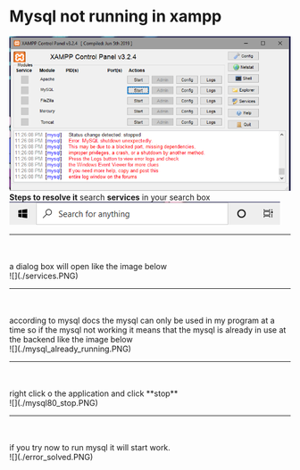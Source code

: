 # Mysql not running in xampp

![](./mysql_not_working.PNG)
<br>
**Steps to resolve it**
search **services** in your search box<br>
![](./search_services.PNG)
<hr>
<br>
<br>
a dialog box will open like the image below<br>
![](./services.PNG)
<hr>
<br>
<br>
according to mysql docs the mysql can only be used in my program at a time so  if the mysql not working it means that the mysql is already in use at the backend like the image below<br>
![](./mysql_already_running.PNG)
<hr>
<br>
<br>
right click o the application and click **stop**<br>
![](./mysql80_stop.PNG)
<hr>
<br>
<br>
if you try now to run mysql it will start work.<br>
![](./error_solved.PNG)
